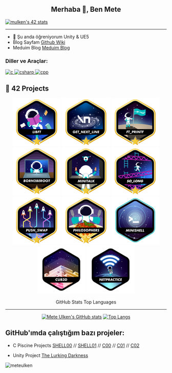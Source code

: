 <h2 align="center">Merhaba 👋, Ben Mete</h2>


[![mulken's 42 stats](https://badge.mediaplus.ma/greenbinary/mulken?1337Badge=off&UM6P=off)](https://github.com/meteulken)

---

- 🌱 Şu anda öğreniyorum Unity & UE5
- Blog Sayfam [Github Wiki](https://github.com/meteulken/meteulken.github.io/wiki)
- Meduim Blog [Meduim Blog](https://meteulken.medium.com/)

<h3 align="left">Diller ve Araçlar:</h3>
<p align="left">
  <a href="https://en.wikipedia.org/wiki/C_(programming_language)" target="_blank"> <img src="https://img.icons8.com/color/48/000000/c-programming.png" alt="c" width="40" height="40"/> </a>
  <a href="https://docs.microsoft.com/en-us/dotnet/csharp/" target="_blank"> <img src="https://img.icons8.com/color/48/000000/c-sharp-logo-2.png" alt="csharp" width="40" height="40"/> </a>
  <a href="https://en.wikipedia.org/wiki/C%2B%2B" target="_blank"> <img src="https://img.icons8.com/color/48/000000/c-plus-plus-logo.png" alt="cpp" width="40" height="40"/> </a>
</p>



## 🚀 42 Projects

<div align="center">

[![Libft](https://github.com/meteulken/meteulken/blob/main/42_badges/libftm.png)](https://github.com/meteulken/Libft)
[![GNL](https://github.com/meteulken/meteulken/blob/main/42_badges/get_next_linem.png)](https://github.com/meteulken/Get_next_line)
[![PRINTF](https://github.com/meteulken/meteulken/blob/main/42_badges/ft_printfm.png)](https://github.com/meteulken/ft_printf)
[![Born2BeRoot](https://github.com/meteulken/meteulken/blob/main/42_badges/born2berootm.png)](https://github.com/meteulken/Born42beroot)
[![Minitalk](https://github.com/meteulken/meteulken/blob/main/42_badges/minitalkm.png)](https://github.com/meteulken/Minitalk)
[![So_long](https://github.com/meteulken/meteulken/blob/main/42_badges/so_longm.png)](https://github.com/meteulken/So_Long)
[![Push_swap](https://github.com/meteulken/meteulken/blob/main/42_badges/push_swapm.png)](https://github.com/meteulken/Push_Swap)
[![Philosophers](https://github.com/meteulken/meteulken/blob/main/42_badges/philosophersm.png)](https://github.com/meteulken/Philosophers)
[![Minishell](https://github.com/meteulken/meteulken/blob/main/42_badges/minishelle.png)]()
[![Cub3d](https://github.com/meteulken/meteulken/blob/main/42_badges/cub3dn.png)]()
[![Netpractice](https://github.com/meteulken/meteulken/blob/main/42_badges/netpracticen.png)]()


GitHub Stats                  Top Languages
-------------------------     -------------------------
[![Mete Ulken's GitHub stats](https://github-readme-stats.vercel.app/api/top-langs?username=meteulken&hide=html,scss,stylus,blade,jupyter%20notebook,python,css,shell,batchfile,dockerfile,typescript&theme=algolia&show_icons=true)](https://github.com/meteulken)
[![Top Langs](https://github-readme-stats.vercel.app/api?username=meteulken&theme=algolia&show_icons=true)](https://github.com/saifurrahman1193)  


</div>

<h2 align="left">GitHub'ımda çalıştığım bazı projeler:</h2>

- C Piscine Projects [SHELL00](https://github.com/meteulken/42-piscine/tree/main/Shell00) // [SHELL01](https://github.com/meteulken/42-piscine/tree/main/Shell01) // [C00](https://github.com/meteulken/42-piscine/tree/main/C00) // [C01](https://github.com/meteulken/42-piscine/tree/main/C01) // [C02](https://github.com/meteulken/42-piscine/tree/main/C02)

- Unity Project [The Lurking Darkness](https://github.com/Dew-Hub/The-Lurking-Darkness)

<p align="left"> <img src="https://komarev.com/ghpvc/?username=meteulken&label=Profil%20Ziyaretçileri&color=0e75b6&style=flat" alt="meteulken" /> </p>
